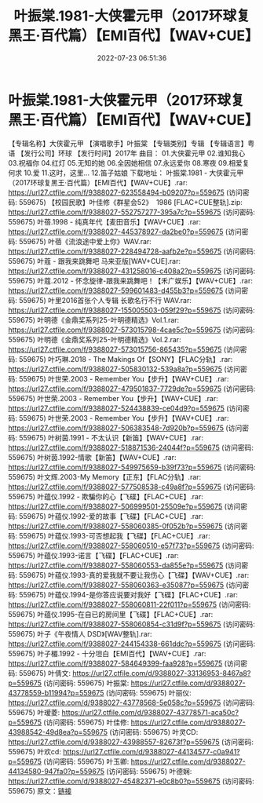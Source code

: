 ﻿---
title: 叶振棠.1981-大侠霍元甲（2017环球复黑王·百代篇）【EMI百代】【WAV+CUE】
date: 2022-07-23 06:51:36
categories: WAV车载音乐、镜像
tags: 华语中文
---
# 叶振棠.1981-大侠霍元甲（2017环球复黑王·百代篇）【EMI百代】【WAV+CUE】

【专辑名称】大侠霍元甲
【演唱歌手】叶振棠
【专辑类别】专辑
【专辑语言】粤语
【发行公司】环球
【发行时间】2017年
曲目：
01.大侠霍元甲
02.谁知我心
03.祝福你
04.红灯
05.无知的她
06.全因她相信
07.永远爱你
08.寒夜
09.相爱复何求
10.爱
11.这时，这里...
12.笛子姑娘
下载地址：
叶振棠.1981 - 大侠霍元甲（2017环球复黑王·百代篇）【EMI百代】【WAV+CUE】.rar: https://url27.ctfile.com/f/9388027-623558494-b09207?p=559675
(访问密码: 559675)
【校园民歌】叶佳修《群星会52》  1986 [FLAC+CUE整轨].zip: https://url27.ctfile.com/f/9388027-552757277-395a7c?p=559675
(访问密码: 559675)
叶蓓.1998 - 纯真年代【麦田音乐】【WAV+CUE】.rar: https://url27.ctfile.com/f/9388027-445378927-da2be0?p=559675
(访问密码: 559675)
叶蓓《流浪途中爱上你》WAV.rar: https://url27.ctfile.com/f/9388027-228494728-aafb2e?p=559675
(访问密码: 559675)
叶蔻 - 跟我来跳舞吧 马来亚版[WAV+CUE].rar: https://url27.ctfile.com/f/9388027-431258016-c408a2?p=559675
(访问密码: 559675)
叶蔻.2012 - 怀念旋律-跟我来跳舞吧！【禾广娱乐】【WAV+CUE】.rar: https://url27.ctfile.com/f/9388027-599601483-d455b3?p=559675
(访问密码: 559675)
叶里2016首张个人专辑 长歌名行不行 WAV.rar: https://url27.ctfile.com/f/9388027-155005503-059f29?p=559675
(访问密码: 559675)
叶明德《金鼎奖系列25-叶明德精选》Vol.1.rar: https://url27.ctfile.com/f/9388027-573015798-4cae5c?p=559675
(访问密码: 559675)
叶明德《金鼎奖系列25-叶明德精选》Vol.2.rar: https://url27.ctfile.com/f/9388027-573015756-865435?p=559675
(访问密码: 559675)
叶巧琳.2018 - The Makings Of【SONY】【FLAC分轨】.rar: https://url27.ctfile.com/f/9388027-505830132-539a8a?p=559675
(访问密码: 559675)
叶世荣.2003 - Remember You【步升】【WAV+CUE】.rar: https://url27.ctfile.com/f/9388027-479501837-7729de?p=559675
(访问密码: 559675)
叶世荣.2003 - Remember You【步升】【WAV+CUE】.rar: https://url27.ctfile.com/f/9388027-524438839-ce04d9?p=559675
(访问密码: 559675)
叶世荣.2003 - Remember You【步升】【WAV+CUE】.rar: https://url27.ctfile.com/f/9388027-506383548-7d920b?p=559675
(访问密码: 559675)
叶树茵.1991 - 不太认识【新笛】【WAV+CUE】.rar: https://url27.ctfile.com/f/9388027-518871536-24044f?p=559675
(访问密码: 559675)
叶树茵.1992-情歌【新笛】【WAV+CUE】.rar: https://url27.ctfile.com/f/9388027-549975659-b39f73?p=559675
(访问密码: 559675)
叶文辉.2003-My Memory【正东】【FLAC分轨】.rar: https://url27.ctfile.com/f/9388027-577508538-c49a8f?p=559675
(访问密码: 559675)
叶蕴仪.1992 - 欺騙你的心【飞碟】【FLAC+CUE】.rar: https://url27.ctfile.com/f/9388027-506999501-25509e?p=559675
(访问密码: 559675)
叶蕴仪.1992-爱的故事【飞碟】【FLAC+CUE】.rar: https://url27.ctfile.com/f/9388027-558060385-0f052b?p=559675
(访问密码: 559675)
叶蕴仪.1993-可否想起我【飞碟】【FLAC+CUE】.rar: https://url27.ctfile.com/f/9388027-558060510-e57f73?p=559675
(访问密码: 559675)
叶蕴仪.1993-诺言【飞碟】【FLAC+CUE】.rar: https://url27.ctfile.com/f/9388027-558060553-da855e?p=559675
(访问密码: 559675)
叶蕴仪.1993-真的爱我就不要让我伤心【飞碟】【WAV+CUE】.rar: https://url27.ctfile.com/f/9388027-558060363-e35087?p=559675
(访问密码: 559675)
叶蕴仪.1994-是你答应说要对我好【飞碟】【FLAC+CUE】.rar: https://url27.ctfile.com/f/9388027-558060811-22f011?p=559675
(访问密码: 559675)
叶蕴仪.1995-在自已的房间里【飞碟】【FLAC+CUE】.rar: https://url27.ctfile.com/f/9388027-558060854-c31d9f?p=559675
(访问密码: 559675)
叶子《午夜情人 DSD》[WAV整轨].rar: https://url27.ctfile.com/f/9388027-244154338-661ddc?p=559675
(访问密码: 559675)
叶子楣.1992 - 十分坦白【EMI百代】【WAV+CUE】.rar: https://url27.ctfile.com/f/9388027-584649399-faa928?p=559675
(访问密码: 559675)
叶倩文: https://url27.ctfile.com/d/9388027-33136953-8467a8?p=559675
(访问密码: 559675)
叶振棠: https://url27.ctfile.com/d/9388027-43778559-b11994?p=559675
(访问密码: 559675)
叶丽仪: https://url27.ctfile.com/d/9388027-43778568-5e058c?p=559675
(访问密码: 559675)
叶瑷菱: https://url27.ctfile.com/d/9388027-43778571-aca50c?p=559675
(访问密码: 559675)
叶佳修: https://url27.ctfile.com/d/9388027-43988542-49d8ea?p=559675
(访问密码: 559675)
叶灵CD: https://url27.ctfile.com/d/9388027-43988557-82673f?p=559675
(访问密码: 559675)
叶欢cd: https://url27.ctfile.com/d/9388027-44134577-c0a941?p=559675
(访问密码: 559675)
叶玉卿: https://url27.ctfile.com/d/9388027-44134580-947fa0?p=559675
(访问密码: 559675)
叶德娴: https://url27.ctfile.com/d/9388027-45482371-e0c8b0?p=559675
(访问密码: 559675)
原文：[链接](https://blog.sina.com.cn/s/blog_1647c7e7601030yi4.html)